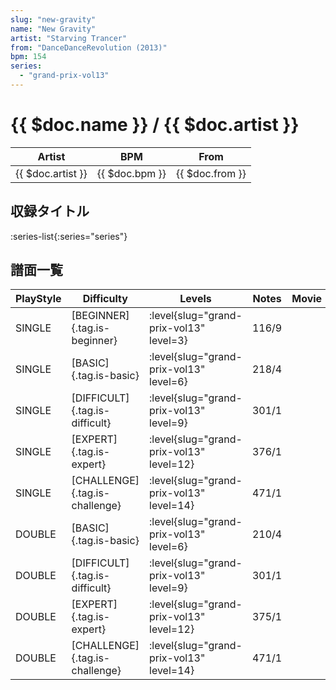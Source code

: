 ```yaml
---
slug: "new-gravity"
name: "New Gravity"
artist: "Starving Trancer"
from: "DanceDanceRevolution (2013)"
bpm: 154
series:
  - "grand-prix-vol13"
---
```


# {{ $doc.name }} / {{ $doc.artist }}

|Artist|BPM|From|
|------|---|----|
|{{ $doc.artist }}|{{ $doc.bpm }}|{{ $doc.from }}|

## 収録タイトル

:series-list{:series="series"}

## 譜面一覧

|PlayStyle|Difficulty|Levels|Notes|Movie|
|---------|----------|------|-----|-----|
|SINGLE|[BEGINNER]{.tag.is-beginner}|<div class="field is-grouped is-grouped-multiline"> :level{slug="grand-prix-vol13" level=3}</div>|116/9||
|SINGLE|[BASIC]{.tag.is-basic}|<div class="field is-grouped is-grouped-multiline"> :level{slug="grand-prix-vol13" level=6}</div>|218/4||
|SINGLE|[DIFFICULT]{.tag.is-difficult}|<div class="field is-grouped is-grouped-multiline"> :level{slug="grand-prix-vol13" level=9}</div>|301/1||
|SINGLE|[EXPERT]{.tag.is-expert}|<div class="field is-grouped is-grouped-multiline"> :level{slug="grand-prix-vol13" level=12}</div>|376/1||
|SINGLE|[CHALLENGE]{.tag.is-challenge}|<div class="field is-grouped is-grouped-multiline"> :level{slug="grand-prix-vol13" level=14}</div>|471/1||
|DOUBLE|[BASIC]{.tag.is-basic}|<div class="field is-grouped is-grouped-multiline"> :level{slug="grand-prix-vol13" level=6}</div>|210/4||
|DOUBLE|[DIFFICULT]{.tag.is-difficult}|<div class="field is-grouped is-grouped-multiline"> :level{slug="grand-prix-vol13" level=9}</div>|301/1||
|DOUBLE|[EXPERT]{.tag.is-expert}|<div class="field is-grouped is-grouped-multiline"> :level{slug="grand-prix-vol13" level=12}</div>|375/1||
|DOUBLE|[CHALLENGE]{.tag.is-challenge}|<div class="field is-grouped is-grouped-multiline"> :level{slug="grand-prix-vol13" level=14}</div>|471/1||
